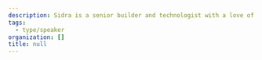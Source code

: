 ```yaml
---
description: Sidra is a senior builder and technologist with a love of responsible data and client-centered product/service design. From community-powered web applications to public sector solutions, her work is all about making complex digital experiences simpler and a snap to use. As a service designer, she thrives on developing build usable tools and products for the public that give people more of their day back.
tags:
  - type/speaker
organization: []
title: null
---
```

